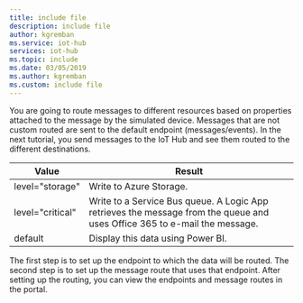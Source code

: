 ```yaml
---
title: include file
description: include file
author: kgremban
ms.service: iot-hub
services: iot-hub
ms.topic: include
ms.date: 03/05/2019
ms.author: kgremban
ms.custom: include file
---
```

<!-- description of message routing used in the Azure CLI, PowerShell, and RM routing articles.-->

You are going to route messages to different resources based on properties attached to the message by the simulated device. Messages that are not custom routed are sent to the default endpoint (messages/events). In the next tutorial, you send messages to the IoT Hub and see them routed to the different destinations.

|Value |Result|
|------|------|
|level="storage" |Write to Azure Storage.|
|level="critical" |Write to a Service Bus queue. A Logic App retrieves the message from the queue and uses Office 365 to e-mail the message.|
|default |Display this data using Power BI.|

The first step is to set up the endpoint to which the data will be routed. The second step is to set up the message route that uses that endpoint. After setting up the routing, you can view the endpoints and message routes in the portal.